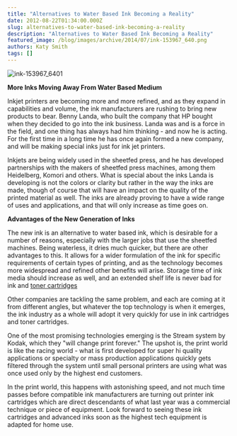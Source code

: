 ```yaml
---
title: "Alternatives to Water Based Ink Becoming a Reality"
date: 2012-08-22T01:34:00.000Z
slug: alternatives-to-water-based-ink-becoming-a-reality
description: "Alternatives to Water Based Ink Becoming a Reality"
featured_image: /blog/images/archive/2014/07/ink-153967_640.png
authors: Katy Smith
tags: []
---
```


![ink-153967_6401](/blog/images/archive/2014/07/ink-153967_6401-632x494.png)

**More Inks Moving Away From Water Based Medium**

Inkjet printers are becoming more and more refined, and as they expand in capabilities and volume, the ink manufacturers are rushing to bring new products to bear. Benny Landa, who built the company that HP bought when they decided to go into the ink business. Landa was and is a force in the field, and one thing has always had him thinking - and now he is acting. For the first time in a long time he has once again formed a new company, and will be making special inks just for ink jet printers.

Inkjets are being widely used in the sheetfed press, and he has developed partnerships with the makers of sheetfed press machines, among them Heidelberg, Komori and others. What is special about the inks Landa is developing is not the colors or clarity but rather in the way the inks are made, though of course that will have an impact on the quality of the printed material as well. The inks are already proving to have a wide range of uses and applications, and that will only increase as time goes on.

**Advantages of the New Generation of Inks**

The new ink is an alternative to water based ink, which is desirable for a number of reasons, especially with the larger jobs that use the sheetfed machines. Being waterless, it dries much quicker, but there are other advantages to this. It allows for a wider formulation of the ink for specific requirements of certain types of printing, and as the technology becomes more widespread and refined other benefits will arise. Storage time of ink media should increase as well, and an extended shelf life is never bad for ink and [toner cartridges](https://www.tomatoink.com/)

Other companies are tackling the same problem, and each are coming at it from different angles, but whatever the top technology is when it emerges, the ink industry as a whole will adopt it very quickly for use in ink cartridges and toner cartridges.

One of the most promising technologies emerging is the Stream system by Kodak, which they "will change print forever." The upshot is, the print world is like the racing world - what is first developed for super hi quality applications or specialty or mass production applications quickly gets filtered through the system until small personal printers are using what was once used only by the highest end customers.

In the print world, this happens with astonishing speed, and not much time passes before compatible ink manufacturers are turning out printer ink cartridges which are direct descendants of what last year was a commercial technique or piece of equipment. Look forward to seeing these ink cartridges and advanced inks soon as the highest tech equipment is adapted for home use.